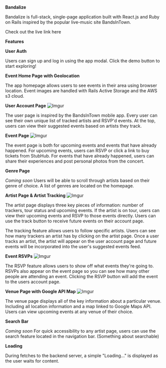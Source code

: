 **Bandalize**

Bandalize is full-stack, single-page application built with React.js and Ruby on Rails inspired by the popular live-music site BandsInTown.

Check out the live link here [](https://jackielipera.github.io/Bandalize/)

**Features**

**User Auth**

Users can sign up and log in using the app modal. Click the demo button to start exploring!

**Event Home Page with Geolocation**

The app homepage allows users to see events in their area using browser location. Event images are handled with Rails Active Storage and the AWS s3 cloud.

**User Account Page**
![Imgur](https://i.imgur.com/QfXryqw.png)

The user page is inspired by the BandsInTown mobile app. Every user can see their own unique list of tracked artists and RSVP'd events. At the top, users can view their suggested events based on artists they track.

**Event Page**
![Imgur](https://i.imgur.com/ajYg3cn.png)

The event page is both for upcoming events and events that have already happened. For upcoming events, users can RSVP or click a link to buy tickets from StubHub. For events that have already happened, users can share their experiences and post personal photos from the concert.

**Genre Page**

*Coming soon* Users will be able to scroll through artists based on their genre of choice. A list of genres are located on the homepage.

**Artist Page & Artist Tracking**
![Imgur](https://i.imgur.com/4jCU9qv.png)

The artist page displays three key pieces of information: number of trackers, tour status and upcoming events. If the artist is on tour, users can view their upcoming events and RSVP to those events directly. Users can use the track button to receive future events on their account page.  

The tracking feature allows users to follow specific artists. Users can see how many trackers an artist has by clicking on the artist page. Once a user tracks an artist, the artist will appear on the user account page and future events will be incorporated into the user's suggested events feed.

**Event RSVPs**
![Imgur](https://i.imgur.com/08QBLEm.png)

The RSVP feature allows users to show off what events they're going to. RSVPs also appear on the event page so you can see how many other people are attending an event. Clicking the RSVP button will add the event to the users account page.

**Venue Page with Google API Map**
![Imgur](https://i.imgur.com/QtScamh.png)

The venue page displays all of the key information about a particular venue. Including all location information and a map linked to Google Maps API. Users can view upcoming events at any venue of their choice.

**Search Bar**

*Coming soon* For quick accessibility to any artist page, users can use the search feature located in the navigation bar. (Something about searchable)

**Loading**

During fetches to the backend server, a simple "Loading..." is displayed as the user waits for content.
